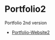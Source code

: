 # Portfolio2

Portfolio 2nd version

- [Portfolio-Website2](https://christine1810.github.io/Portfolio2/index.html)

